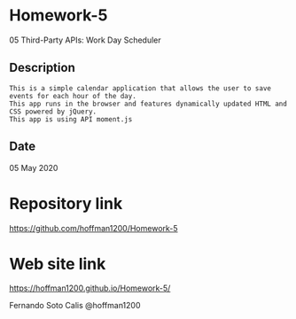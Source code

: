 # Homework-5

05 Third-Party APIs: Work Day Scheduler

## Description

    This is a simple calendar application that allows the user to save events for each hour of the day.
    This app runs in the browser and features dynamically updated HTML and CSS powered by jQuery.
    This app is using API moment.js
    
## Date 

05 May 2020

# Repository link

https://github.com/hoffman1200/Homework-5

# Web site link

https://hoffman1200.github.io/Homework-5/

Fernando Soto Calis @hoffman1200